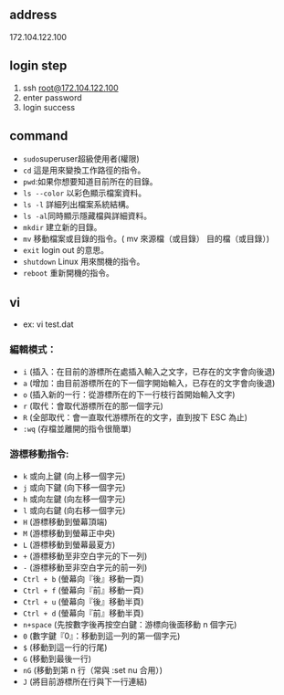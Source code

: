 ## address
172.104.122.100
## login step
1. ssh root@172.104.122.100
2. enter password
3. login success
## command
* ```sudo```superuser超級使用者(權限)
* ```cd``` 這是用來變換工作路徑的指令。
* ```pwd```:如果你想要知道目前所在的目錄。
* ```ls --color``` 以彩色顯示檔案資料。
* ```ls -l``` 詳細列出檔案系統結構。
* ```ls -al```同時顯示隱藏檔與詳細資料。
* ```mkdir``` 建立新的目錄。
* ```mv``` 移動檔案或目錄的指令。( mv 來源檔（或目錄） 目的檔（或目錄）)
* ```exit``` login out 的意思。
* ```shutdown``` Linux 用來關機的指令。
* ```reboot``` 重新開機的指令。
## vi
* ex: vi test.dat
### 編輯模式：
* ```i``` (插入：在目前的游標所在處插入輸入之文字，已存在的文字會向後退)
* ```a``` (增加：由目前游標所在的下一個字開始輸入，已存在的文字會向後退)
* ```o``` (插入新的一行：從游標所在的下一行枝行首開始輸入文字)
* ```r``` (取代：會取代游標所在的那一個字元)
* ```R``` (全部取代：會一直取代游標所在的文字，直到按下 ESC 為止)
* ```:wq``` (存檔並離開的指令很簡單)
### 游標移動指令:
* ```k```  或向上鍵 (向上移一個字元)
* ```j```  或向下鍵 (向下移一個字元)
* ```h```  或向左鍵 (向左移一個字元)
* ```l```  或向右鍵 (向右移一個字元)
* ```H``` (游標移動到螢幕頂端)
* ```M``` (游標移動到螢幕正中央)
* ```L``` (游標移動到螢幕最夏方)
* ```+``` (游標移動至非空白字元的下一列)
* ```-``` (游標移動至非空白字元的前一列)
* ```Ctrl + b``` (螢幕向『後』移動一頁)
* ```Ctrl + f``` (螢幕向『前』移動一頁)
* ```Ctrl + u``` (螢幕向『後』移動半頁)
* ```Ctrl + d``` (螢幕向『前』移動半頁)
* ```n+space``` (先按數字後再按空白鍵：游標向後面移動 n 個字元)
* ```0``` (數字鍵『0』：移動到這一列的第一個字元)
* ```$``` (移動到這一行的行尾)
* ```G``` (移動到最後一行)
* ```nG``` (移動到第 n 行（常與 :set nu 合用）)
* ```J``` (將目前游標所在行與下一行連結)
